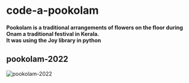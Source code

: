 # code-a-pookolam
#### Pookolam is a traditional arrangements of flowers on the floor during Onam a traditional festival in Kerala. <br> It was using the Joy library in python<br>

## pookolam-2022
![pookolam-2022](https://user-images.githubusercontent.com/68838221/210166158-b5155736-c996-45ba-8430-e8fba395671c.png)

